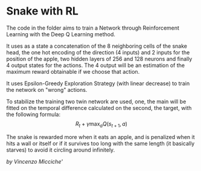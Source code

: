 # Snake with  RL

The code in the folder aims to train a Network through Reinforcement Learning with the Deep Q Learning method.

It uses as a state a concatenation of the 8 neighboring cells of the snake head, the one hot encoding of the direction (4 inputs) and 2 inputs for the position of the apple, two hidden layers of 256 and 128 neurons and finally 4 output states for the actions. The 4 output will be an estimation of the maximum reward obtainable if we choose that action.

It uses Epsilon-Greedy Exploration Strategy (with linear decrease) to train the network on "wrong" actions.

To stabilize the training two twin network are used, one, the main will be fitted on the temporal difference calculated on the second, the target, with the following formula: 
$$R_t + \gamma \max_a Q(s_{t+1},a)$$

The snake is rewarded more when it eats an apple, and is penalized when it hits a wall or itself or if it survives too long with the same length (it basically starves) to avoid it circling around infinitely.

_by Vincenzo Micciche'_


